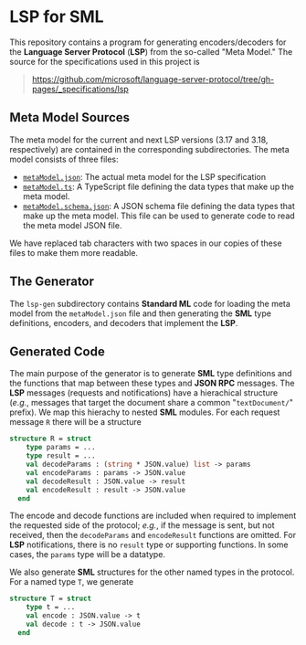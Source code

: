 # LSP for SML

This repository contains a program for generating encoders/decoders for
the **Language Server Protocol** (**LSP**) from the so-called "Meta Model."
The source for the specifications used in this project is

> https://github.com/microsoft/language-server-protocol/tree/gh-pages/_specifications/lsp

## Meta Model Sources

The meta model for the current and next LSP versions (3.17 and 3.18,
respectively) are contained in the corresponding subdirectories.
The meta model consists of three files:

* [`metaModel.json`](https://microsoft.github.io/language-server-protocol/specifications/lsp/3.17/metaModel/metaModel.json):
  The actual meta model for the LSP specification
* [`metaModel.ts`](https://microsoft.github.io/language-server-protocol/specifications/lsp/3.17/metaModel/metaModel.ts):
  A TypeScript file defining the data types that make up the meta model.
* [`metaModel.schema.json`](https://microsoft.github.io/language-server-protocol/specifications/lsp/3.17/metaModel/metaModel.schema.json):
  A JSON schema file defining the data types that make up the meta model.
  This file can be used to generate code to read the meta model JSON file.

We have replaced tab characters with two spaces in our copies of these files to make
them more readable.

## The Generator

The `lsp-gen` subdirectory contains **Standard ML** code for loading the meta model
from the `metaModel.json` file and then generating the **SML** type definitions,
encoders, and decoders that implement the **LSP**.

## Generated Code

The main purpose of the generator is to generate **SML** type definitions and
the functions that map between these types and **JSON RPC** messages.  The **LSP**
messages (requests and notifications) have a hierachical structure (*e.g.*, messages
that target the document share a common "``textDocument/``" prefix).  We map this
hierachy to nested **SML** modules.  For each request message `R` there will be
a structure

```sml
structure R = struct
    type params = ...
    type result = ...
    val decodeParams : (string * JSON.value) list -> params
    val encodeParams : params -> JSON.value
    val decodeResult : JSON.value -> result
    val encodeResult : result -> JSON.value
  end
```

The encode and decode functions are included when required to implement the
requested side of the protocol; *e.g.*, if the message is sent, but not received,
then the `decodeParams` and `encodeResult` functions are omitted.  For **LSP**
notifications, there is no `result` type or supporting functions.  In some cases,
the `params` type will be a datatype.

We also generate **SML** structures for the other named types in the protocol.
For a named type `T`, we generate

```sml
structure T = struct
    type t = ...
    val encode : JSON.value -> t
    val decode : t -> JSON.value
  end
```

